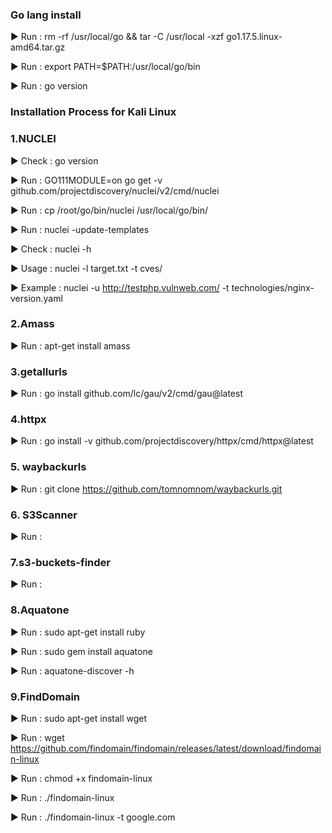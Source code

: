 ### Go lang install

▶ Run : rm -rf /usr/local/go && tar -C /usr/local -xzf go1.17.5.linux-amd64.tar.gz

▶ Run : export PATH=$PATH:/usr/local/go/bin

▶ Run : go version


### Installation Process for Kali Linux

### 1.NUCLEI

▶ Check : go version

▶ Run : GO111MODULE=on go get -v github.com/projectdiscovery/nuclei/v2/cmd/nuclei

▶ Run : cp /root/go/bin/nuclei /usr/local/go/bin/

▶ Run : nuclei -update-templates

▶ Check : nuclei -h

▶ Usage : nuclei -l target.txt -t cves/

▶ Example : nuclei -u http://testphp.vulnweb.com/ -t technologies/nginx-version.yaml

### 2.Amass

▶ Run :  apt-get install amass

### 3.getallurls 

▶ Run : go install github.com/lc/gau/v2/cmd/gau@latest

### 4.httpx

▶ Run : go install -v github.com/projectdiscovery/httpx/cmd/httpx@latest

### 5. waybackurls

▶ Run : git clone https://github.com/tomnomnom/waybackurls.git

### 6. S3Scanner

▶ Run :

### 7.s3-buckets-finder

▶ Run :

### 8.Aquatone

▶ Run : sudo apt-get install ruby

▶ Run : sudo gem install aquatone

▶ Run : aquatone-discover -h

### 9.FindDomain

▶ Run : sudo apt-get install wget

▶ Run : wget https://github.com/findomain/findomain/releases/latest/download/findomain-linux

▶ Run : chmod +x findomain-linux

▶ Run : ./findomain-linux

▶ Run : ./findomain-linux -t google.com








